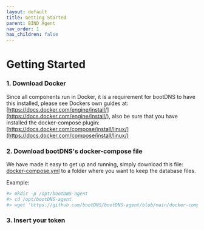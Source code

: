 ```yaml
---
layout: default
title: Getting Started
parent: BIND Agent
nav_order: 1
has_children: false
---
```


# Getting Started

### 1. Download Docker
Since all components run in Docker, it is a requirement for bootDNS to have this installed, please see Dockers own guides at: [https://docs.docker.com/engine/install/](https://docs.docker.com/engine/install/), also be sure that you have installed the docker-compose plugin: [https://docs.docker.com/compose/install/linux/](https://docs.docker.com/compose/install/linux/)

### 2. Download bootDNS's docker-compose file
We have made it easy to get up and running, simply download this file: [docker-compose.yml](https://github.com/bootDNS/bootDNS-admin/blob/main/docker-compose.yml) to a folder where you want to keep the database files.

Example:
```bash
#> mkdir -p /opt/bootDNS-agent
#> cd /opt/bootDNS-agent
#> wget 'https://github.com/bootDNS/bootDNS-agent/blob/main/docker-compose.yml?raw=true' -O docker-compose.yml
```
    
### 3. Insert your token
